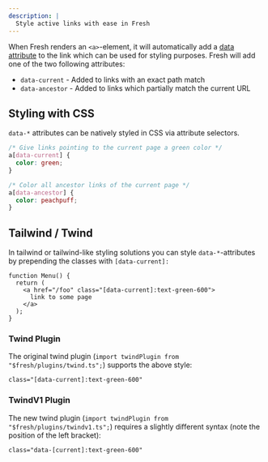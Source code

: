 ```yaml
---
description: |
  Style active links with ease in Fresh
---
```


When Fresh renders an `<a>`-element, it will automatically add a
[data attribute](https://developer.mozilla.org/en-US/docs/Learn/HTML/Howto/Use_data_attributes)
to the link which can be used for styling purposes. Fresh will add one of the
two following attributes:

- `data-current` - Added to links with an exact path match
- `data-ancestor` - Added to links which partially match the current URL

## Styling with CSS

`data-*` attributes can be natively styled in CSS via attribute selectors.

```css
/* Give links pointing to the current page a green color */
a[data-current] {
  color: green;
}

/* Color all ancestor links of the current page */
a[data-ancestor] {
  color: peachpuff;
}
```

## Tailwind / Twind

In tailwind or tailwind-like styling solutions you can style `data-*`-attributes
by prepending the classes with `[data-current]:`

```tsx
function Menu() {
  return (
    <a href="/foo" class="[data-current]:text-green-600">
      link to some page
    </a>
  );
}
```

### Twind Plugin

The original twind plugin (`import twindPlugin from "$fresh/plugins/twind.ts";`)
supports the above style:

```tsx
class="[data-current]:text-green-600"
```

### TwindV1 Plugin

The new twind plugin (`import twindPlugin from "$fresh/plugins/twindv1.ts";`)
requires a slightly different syntax (note the position of the left bracket):

```tsx
class="data-[current]:text-green-600"
```
